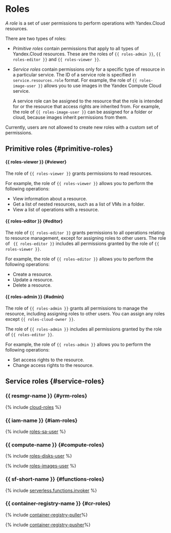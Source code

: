# Roles

_A role_ is a set of user permissions to perform operations with Yandex.Cloud resources.

There are two types of roles:

- _Primitive roles_ contain permissions that apply to all types of Yandex.Cloud resources. These are the roles of `{{ roles-admin }}`, `{{ roles-editor }}` and `{{ roles-viewer }}`.

- _Service roles_ contain permissions only for a specific type of resource in a particular service. The ID of a service role is specified in `service.resources.role` format. For example, the role of `{{ roles-image-user }}` allows you to use images in the Yandex Compute Cloud service.

    A service role can be assigned to the resource that the role is intended for or the resource that access rights are inherited from. For example, the role of `{{ roles-image-user }}` can be assigned for a folder or cloud, because images inherit permissions from them.

Currently, users are not allowed to create new roles with a custom set of permissions.

## Primitive roles {#primitive-roles}

#### {{ roles-viewer }} {#viewer}

The role of `{{ roles-viewer }}` grants permissions to read resources.

For example, the role of `{{ roles-viewer }}` allows you to perform the following operations:

- View information about a resource.
- Get a list of nested resources, such as a list of VMs in a folder.
- View a list of operations with a resource.

#### {{ roles-editor }} {#editor}

The role of `{{ roles-editor }}` grants permissions to all operations relating to resource management, except for assigning roles to other users. The role of ` {{ roles-editor }}` includes all permissions granted by the role of `{{ roles-viewer }}`.

For example, the role of `{{ roles-editor }}` allows you to perform the following operations:

- Create a resource.
- Update a resource.
- Delete a resource.

#### {{ roles-admin }} {#admin}

The role of `{{ roles-admin }}` grants all permissions to manage the resource, including assigning roles to other users. You can assign any roles except `{{ roles-cloud-owner }}`.

The role of `{{ roles-admin }}` includes all permissions granted by the role of `{{ roles-editor }}`.

For example, the role of `{{ roles-admin }}` allows you to perform the following operations:

- Set access rights to the resource.
- Change access rights to the resource.

## Service roles {#service-roles}

### {{ resmgr-name }} {#yrm-roles}

{% include [cloud-roles](../../../_includes/cloud-roles.md) %}

### {{ iam-name }} {#iam-roles}

{% include [roles-sa-user](../../../_includes/roles-sa-user.md) %}

### {{ compute-name }} {#compute-roles}

{% include [roles-disks-user](../../../_includes/roles-disks-user.md) %}

{% include [roles-images-user](../../../_includes/roles-images-user.md) %}

### {{ sf-short-name }} {#functions-roles}

{% include [serverless.functions.invoker](../../../_includes/roles-functions-invoker.md) %}

### {{ container-registry-name }} {#cr-roles}

{% include [container-registry-puller](../../../_includes/roles-container-registry-puller.md)%}

{% include [container-registry-pusher](../../../_includes/roles-container-registry-pusher.md)%}
